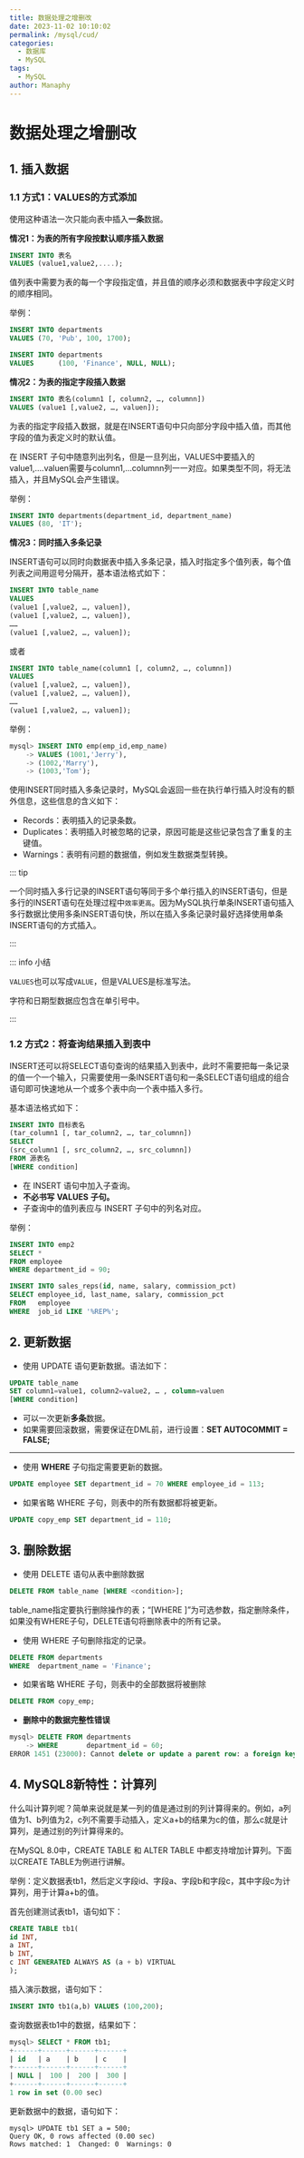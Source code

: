 ```yaml
---
title: 数据处理之增删改
date: 2023-11-02 10:10:02
permalink: /mysql/cud/
categories:
  - 数据库
  - MySQL
tags:
  - MySQL
author: Manaphy
---
```


# 数据处理之增删改
## 1. 插入数据
### 1.1 方式1：VALUES的方式添加
使用这种语法一次只能向表中插入**一条**数据。

**情况1：为表的所有字段按默认顺序插入数据**

```sql
INSERT INTO 表名
VALUES (value1,value2,....);
```
值列表中需要为表的每一个字段指定值，并且值的顺序必须和数据表中字段定义时的顺序相同。

举例：

```sql
INSERT INTO departments
VALUES (70, 'Pub', 100, 1700);

INSERT INTO	departments
VALUES		(100, 'Finance', NULL, NULL);
```
**情况2：为表的指定字段插入数据**
```sql
INSERT INTO 表名(column1 [, column2, …, columnn]) 
VALUES (value1 [,value2, …, valuen]);
```
为表的指定字段插入数据，就是在INSERT语句中只向部分字段中插入值，而其他字段的值为表定义时的默认值。

在 INSERT 子句中随意列出列名，但是一旦列出，VALUES中要插入的value1,....valuen需要与column1,...columnn列一一对应。如果类型不同，将无法插入，并且MySQL会产生错误。

举例：

```sql
INSERT INTO departments(department_id, department_name)
VALUES (80, 'IT');
```
**情况3：同时插入多条记录**

INSERT语句可以同时向数据表中插入多条记录，插入时指定多个值列表，每个值列表之间用逗号分隔开，基本语法格式如下：

```sql
INSERT INTO table_name 
VALUES 
(value1 [,value2, …, valuen]),
(value1 [,value2, …, valuen]),
……
(value1 [,value2, …, valuen]);
```
或者
```sql
INSERT INTO table_name(column1 [, column2, …, columnn]) 
VALUES 
(value1 [,value2, …, valuen]),
(value1 [,value2, …, valuen]),
……
(value1 [,value2, …, valuen]);
```
举例：
```sql
mysql> INSERT INTO emp(emp_id,emp_name)
    -> VALUES (1001,'Jerry'),
    -> (1002,'Marry'),
    -> (1003,'Tom');
```
使用INSERT同时插入多条记录时，MySQL会返回一些在执行单行插入时没有的额外信息，这些信息的含义如下：

- Records：表明插入的记录条数。
- Duplicates：表明插入时被忽略的记录，原因可能是这些记录包含了重复的主键值。
- Warnings：表明有问题的数据值，例如发生数据类型转换。

::: tip

一个同时插入多行记录的INSERT语句等同于多个单行插入的INSERT语句，但是多行的INSERT语句在处理过程中`效率更高`。因为MySQL执行单条INSERT语句插入多行数据比使用多条INSERT语句快，所以在插入多条记录时最好选择使用单条INSERT语句的方式插入。

:::

::: info 小结

`VALUES`也可以写成`VALUE`，但是VALUES是标准写法。 

字符和日期型数据应包含在单引号中。 

:::

### 1.2 方式2：将查询结果插入到表中
INSERT还可以将SELECT语句查询的结果插入到表中，此时不需要把每一条记录的值一个一个输入，只需要使用一条INSERT语句和一条SELECT语句组成的组合语句即可快速地从一个或多个表中向一个表中插入多行。

基本语法格式如下：

```sql
INSERT INTO 目标表名
(tar_column1 [, tar_column2, …, tar_columnn])
SELECT
(src_column1 [, src_column2, …, src_columnn])
FROM 源表名
[WHERE condition]
```

- 在 INSERT 语句中加入子查询。
- **不必书写** **VALUES** **子句。**
- 子查询中的值列表应与 INSERT 子句中的列名对应。

举例：
```sql
INSERT INTO emp2 
SELECT * 
FROM employee
WHERE department_id = 90;

INSERT INTO sales_reps(id, name, salary, commission_pct)
SELECT employee_id, last_name, salary, commission_pct
FROM   employee
WHERE  job_id LIKE '%REP%';
```
## 2. 更新数据

- 使用 UPDATE 语句更新数据。语法如下：
```sql
UPDATE table_name
SET column1=value1, column2=value2, … , column=valuen
[WHERE condition]
```

-  可以一次更新**多条**数据。 
-  如果需要回滚数据，需要保证在DML前，进行设置：**SET AUTOCOMMIT = FALSE;** 

---

- 使用 **WHERE** 子句指定需要更新的数据。
```sql
UPDATE employee SET department_id = 70 WHERE employee_id = 113;
```

- 如果省略 WHERE 子句，则表中的所有数据都将被更新。
```sql
UPDATE copy_emp SET department_id = 110;
```
## 3. 删除数据

- 使用 DELETE 语句从表中删除数据
```sql
DELETE FROM table_name [WHERE <condition>];
```
table_name指定要执行删除操作的表；“[WHERE ]”为可选参数，指定删除条件，如果没有WHERE子句，DELETE语句将删除表中的所有记录。

- 使用 WHERE 子句删除指定的记录。
```sql
DELETE FROM departments
WHERE  department_name = 'Finance';
```

- 如果省略 WHERE 子句，则表中的全部数据将被删除
```sql
DELETE FROM copy_emp;
```

- **删除中的数据完整性错误**
```sql
mysql> DELETE FROM departments
    -> WHERE       department_id = 60;
ERROR 1451 (23000): Cannot delete or update a parent row: a foreign key constraint fails (`test`.`employee`, CONSTRAINT `emp_dept_fk` FOREIGN KEY (`department_id`) REFERENCES `departments` (`department_id`))
```
## 4. MySQL8新特性：计算列
什么叫计算列呢？简单来说就是某一列的值是通过别的列计算得来的。例如，a列值为1、b列值为2，c列不需要手动插入，定义a+b的结果为c的值，那么c就是计算列，是通过别的列计算得来的。

在MySQL 8.0中，CREATE TABLE 和 ALTER TABLE 中都支持增加计算列。下面以CREATE TABLE为例进行讲解。

举例：定义数据表tb1，然后定义字段id、字段a、字段b和字段c，其中字段c为计算列，用于计算a+b的值。

首先创建测试表tb1，语句如下：

```sql
CREATE TABLE tb1(
id INT,
a INT,
b INT,
c INT GENERATED ALWAYS AS (a + b) VIRTUAL
);
```
插入演示数据，语句如下：
```sql
INSERT INTO tb1(a,b) VALUES (100,200);
```
查询数据表tb1中的数据，结果如下：
```sql
mysql> SELECT * FROM tb1;
+------+------+------+------+
| id   | a    | b    | c    |
+------+------+------+------+
| NULL |  100 |  200 |  300 |
+------+------+------+------+
1 row in set (0.00 sec)
```
更新数据中的数据，语句如下：
```
mysql> UPDATE tb1 SET a = 500;
Query OK, 0 rows affected (0.00 sec)
Rows matched: 1  Changed: 0  Warnings: 0
```

